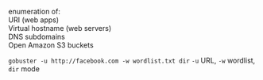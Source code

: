 enumeration of:  
URI (web apps)  
Virtual hostname (web servers)  
DNS subdomains  
Open Amazon S3 buckets  

`gobuster -u http://facebook.com -w wordlist.txt dir`
`-u` URL, `-w` wordlist, `dir` mode